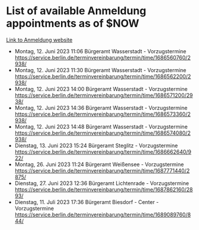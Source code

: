 # List of available Anmeldung appointments as of $NOW
[Link to Anmeldung website](https://service.berlin.de/terminvereinbarung/termin/tag.php?termin=1&anliegen[]=120686&dienstleisterlist=122210,122217,327316,122219,327312,122227,327314,122231,327346,122243,327348,122254,122252,329742,122260,329745,122262,329748,122271,327278,122273,327274,122277,327276,330436,122280,327294,122282,327290,122284,327292,122291,327270,122285,327266,122286,327264,122296,327268,150230,329760,122297,327286,122294,327284,122312,329763,122314,329775,122304,327330,122311,327334,122309,327332,317869,122281,327352,122279,329772,122283,122276,327324,122274,327326,122267,329766,122246,327318,122251,327320,122257,327322,122208,327298,122226,327300&herkunft=http%3A%2F%2Fservice.berlin.de%2Fdienstleistung%2F120686%2F)
- Montag, 12. Juni 2023 11:06 Bürgeramt Wasserstadt - Vorzugstermine https://service.berlin.de/terminvereinbarung/termin/time/1686560760/2938/
- Montag, 12. Juni 2023 11:30 Bürgeramt Wasserstadt - Vorzugstermine https://service.berlin.de/terminvereinbarung/termin/time/1686562200/2938/
- Montag, 12. Juni 2023 14:00 Bürgeramt Wasserstadt - Vorzugstermine https://service.berlin.de/terminvereinbarung/termin/time/1686571200/2938/
- Montag, 12. Juni 2023 14:36 Bürgeramt Wasserstadt - Vorzugstermine https://service.berlin.de/terminvereinbarung/termin/time/1686573360/2938/
- Montag, 12. Juni 2023 14:48 Bürgeramt Wasserstadt - Vorzugstermine https://service.berlin.de/terminvereinbarung/termin/time/1686574080/2938/
- Dienstag, 13. Juni 2023 15:24 Bürgeramt Steglitz - Vorzugstermine https://service.berlin.de/terminvereinbarung/termin/time/1686662640/922/
- Montag, 26. Juni 2023 11:24 Bürgeramt Weißensee - Vorzugstermine https://service.berlin.de/terminvereinbarung/termin/time/1687771440/2875/
- Dienstag, 27. Juni 2023 12:36 Bürgeramt Lichtenrade - Vorzugstermine https://service.berlin.de/terminvereinbarung/termin/time/1687862160/2893/
- Dienstag, 11. Juli 2023 17:36 Bürgeramt Biesdorf - Center - Vorzugstermine https://service.berlin.de/terminvereinbarung/termin/time/1689089760/844/
